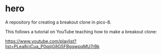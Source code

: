 # hero

A repository for creating a breakout clone in pico-8.

This follows a tutorial on YouTube teaching how to make a breakout clone:

<https://www.youtube.com/playlist?list=PLea8cjCua_P0qjjiG8G5FBgqwpqMU7rBk>
